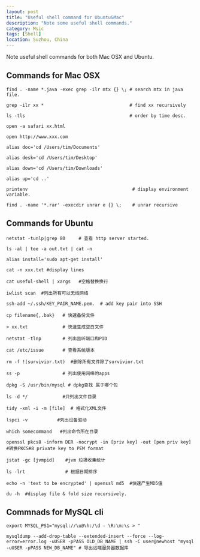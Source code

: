 ```yaml
---
layout: post
title: "Useful shell command for Ubuntu&Mac"
description: "Note some useful shell commands."
category: Msic
tags: [Shell]
location: Suzhou, China
---
```

Note useful shell commands for both Mac OSX and Ubuntu.

## Commands for Mac OSX

	find . -name *.java -exec grep -ilr mtx {} \; # search mtx in java file.

	grep -ilr xx *                                # find xx recursively

	ls -tls                                       # order by time desc.

	open -a safari xx.html

	open http://www.xxx.com

	alias doc='cd /Users/tim/Documents'

	alias desk='cd /Users/tim/Desktop'

	alias down='cd /Users/tim/Downloads'

	alias up='cd ..'

	printenv                                       # display environment variable.

	find . -name '*.rar' -execdir unrar e {} \;    # unrar recursive

## Commands for Ubuntu

	netstat -tunlp|grep 80     # 查看 http server started.

	ls -al | tee -a out.txt | cat -n

	alias install='sudo apt-get install'

	cat -n xxx.txt #display lines

	cat useful-shell | xargs   #空格替换换行

	iwlist scan  #列出所有可以无线网络

	ssh-add ~/.ssh/KEY_PAIR_NAME.pem.  # add key pair into SSH

	cp filename{,.bak}   # 快速备份文件

	> xx.txt             # 快速生成空白文件

	netstat -tlnp        # 列出监听端口和PID

	cat /etc/issue       # 查看系统版本

	rm -f !(survivior.txt)  #删除所有文件除了survivior.txt

	ss -p                # 列出使用网络的apps

	dpkg -S /usr/bin/mysql # dpkg查找 属于哪个包

	ls -d */             #只列出文件目录

	tidy -xml -i -m [file]  # 格式化XML文件

	lspci -v           #列出设备驱动

	which somecommand   #列出命令所在目录

	openssl pkcs8 -inform DER -nocrypt -in [priv key] -out [pem priv key]     #转换PKCS#8 private key to PEM format

	jstat -gc [jvmpid]    #jvm 垃圾收集统计

	ls -lrt               # 根据日期排序

	echo -n 'text to be encrypted' | openssl md5  #快速产生MD5值

	du -h  #display file & fold size recursively.

## Commnads for MySQL cli

	export MYSQL_PS1="mysql://\u@\h:/\d - \R:\m:\s > "

	mysqldump --add-drop-table --extended-insert --force --log-error=error.log -uUSER -pPASS OLD_DB_NAME | ssh -C user@newhost "mysql -uUSER -pPASS NEW_DB_NAME" # 导出远端服务器数据库

